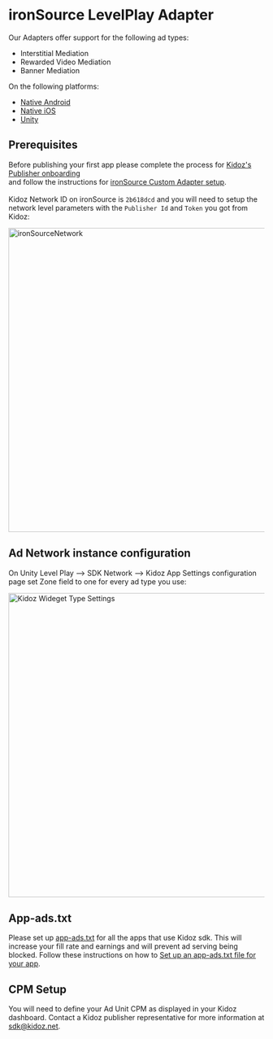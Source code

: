 # ironSource LevelPlay Adapter

Our Adapters offer support for the following ad types:

+ Interstitial Mediation 
+ Rewarded Video Mediation 
+ Banner Mediation 

On the following platforms:

+ [Native Android](/Mediation/IronSource%20LevelPlay%20Adapter/Android)
+ [Native iOS](/Mediation/IronSource%20LevelPlay%20Adapter/iOS)
+ [Unity](/Mediation/IronSource%20LevelPlay%20Adapter/Unity)

## Prerequisites
  
Before publishing your first app please complete the process for [Kidoz's Publisher onboarding](http://accounts.kidoz.net/publishers/register?utm_source=kidoz_github)  
and follow the instructions for [ironSource Custom Adapter setup](https://developers.is.com/ironsource-mobile/general/custom-adapter-setup/).<BR><BR>
Kidoz Network ID on ironSource is `2b618dcd` and you will need to setup the network level parameters with the `Publisher Id` and `Token` you got from Kidoz:  
  
  <img width="598" alt="ironSourceNetwork" src="https://user-images.githubusercontent.com/86282008/149078934-107106f0-a526-45bc-9c93-8ca53d5bf3cc.png">

## Ad Network instance configuration
  On Unity Level Play --> SDK Network --> Kidoz App Settings configuration page set Zone field to one for every ad type you use:<BR>

  <img width="598" alt="Kidoz Wideget Type Settings" src="https://github.com/Kidoz-SDK/kidoz-mobile-sdk/assets/86282008/a6d8b409-587e-425c-b45a-37e4446bfa46">

## App-ads.txt
Please set up [app-ads.txt](https://kidoz.net/app-ads.txt) for all the apps that use Kidoz sdk. This will increase your fill rate and earnings and will prevent ad serving being blocked.
Follow these instructions on how to [Set up an app-ads.txt file for your app](https://kidoz.net/introappadstext).


## CPM Setup
You will need to define your Ad Unit CPM as displayed in your Kidoz dashboard. Contact a Kidoz publisher representative for more information at sdk@kidoz.net.

